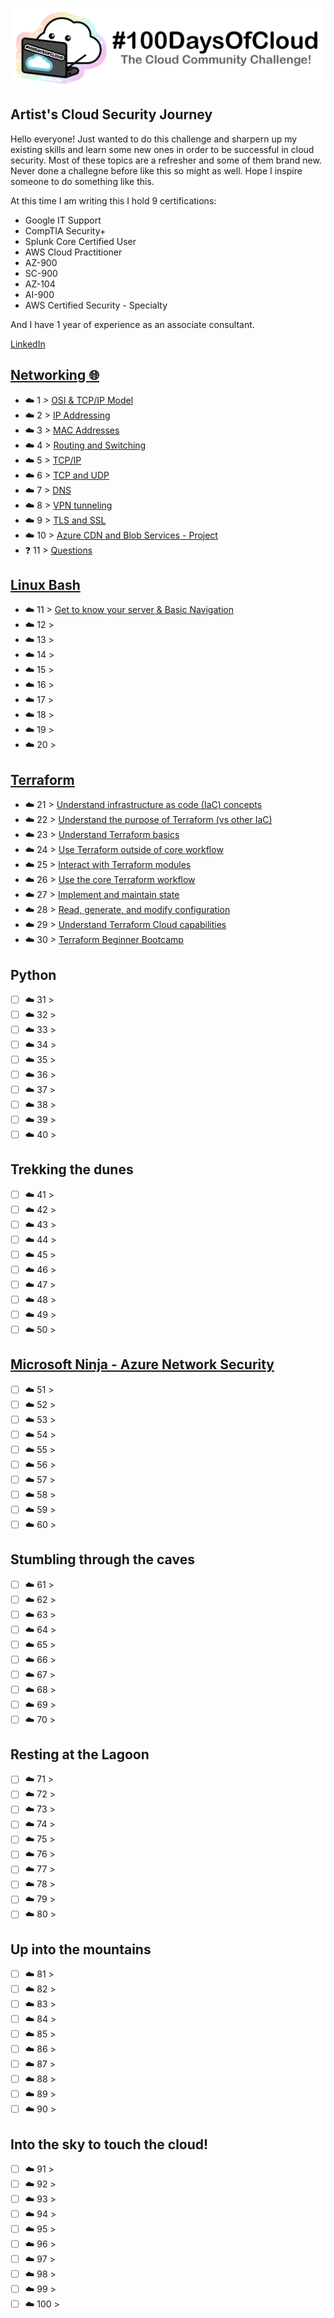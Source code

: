 <p align="center">
  <img src="banner.png">
</p>

## Artist's Cloud Security Journey

Hello everyone! Just wanted to do this challenge and sharpern up my existing skills and learn some new ones in order to be successful in cloud security. Most of these topics are a refresher and some of them brand new. Never done a challegne before like this so might as well. Hope I inspire someone to do something like this.

At this time I am writing this I hold 9 certifications:

- Google IT Support
- CompTIA Security+
- Splunk Core Certified User
- AWS Cloud Practitioner
- AZ-900
- SC-900
- AZ-104
- AI-900
- AWS Certified Security - Specialty

And I have 1 year of experience as an associate consultant.

[LinkedIn](https://www.linkedin.com/in/athinat/)

## [Networking :globe_with_meridians:](https://learntocloud.guide/docs/phase1/)

- ☁️ 1 > [OSI & TCP/IP Model](Journey/001/Readme.md)
- ☁️ 2 > [IP Addressing](Journey/002/Readme.md)
- ☁️ 3 > [MAC Addresses](Journey/003/Readme.md)
- ☁️ 4 > [Routing and Switching](Journey/004/Readme.md)
- ☁️ 5 > [TCP/IP](Journey/005/Readme.md)
- ☁️ 6 > [TCP and UDP](Journey/006/Readme.md)
- ☁️ 7 > [DNS](Journey/007/Readme.md)
- ☁️ 8 > [VPN tunneling](Journey/008/Readme.md)
- ☁️ 9 > [TLS and SSL](Journey/009/Readme.md)
- ☁️ 10 > [Azure CDN and Blob Services - Project](Journey/010/Readme.md)
- :question: 11 > [Questions](https://github.com/ArtistYay/CloudSecurityJourney/blob/main/Journey/Questions/README.md)

## [Linux Bash](https://linuxupskillchallenge.org/)

- ☁️ 11 > [Get to know your server & Basic Navigation](Journey/011/Readme.md)
- ☁️ 12 > [](Journey/012/Readme.md)
- ☁️ 13 > [](Journey/013/Readme.md)
- ☁️ 14 > [](Journey/014/Readme.md)
- ☁️ 15 > [](Journey/015/Readme.md)
- ☁️ 16 > [](Journey/016/Readme.md)
- ☁️ 17 > [](Journey/017/Readme.md)
- ☁️ 18 > [](Journey/018/Readme.md)
- ☁️ 19 > [](Journey/019/Readme.md)
- ☁️ 20 > [](Journey/020/Readme.md)

## [Terraform](https://youtu.be/SPcwo0Gq9T8?si=f17jpr2Xi8dgQNBJ)

- ☁️ 21 > [Understand infrastructure as code (IaC) concepts](Journey/021/Readme.md)
- ☁️ 22 > [Understand the purpose of Terraform (vs other IaC)](Journey/022/Readme.md)
- ☁️ 23 > [Understand Terraform basics](Journey/023/Readme.md)
- ☁️ 24 > [Use Terraform outside of core workflow](Journey/024/Readme.md)
- ☁️ 25 > [Interact with Terraform modules](Journey/025/Readme.md)
- ☁️ 26 > [Use the core Terraform workflow](Journey/026/Readme.md)
- ☁️ 27 > [Implement and maintain state](Journey/027/Readme.md)
- ☁️ 28 > [Read, generate, and modify configuration](Journey/028/Readme.md)
- ☁️ 29 > [Understand Terraform Cloud capabilities](Journey/029/Readme.md)
- ☁️ 30 > [Terraform Beginner Bootcamp](Journey/030/Readme.md)

## Python

- [ ] ☁️ 31 > [](Journey/031/Readme.md)
- [ ] ☁️ 32 > [](Journey/032/Readme.md)
- [ ] ☁️ 33 > [](Journey/033/Readme.md)
- [ ] ☁️ 34 > [](Journey/034/Readme.md)
- [ ] ☁️ 35 > [](Journey/035/Readme.md)
- [ ] ☁️ 36 > [](Journey/036/Readme.md)
- [ ] ☁️ 37 > [](Journey/037/Readme.md)
- [ ] ☁️ 38 > [](Journey/038/Readme.md)
- [ ] ☁️ 39 > [](Journey/039/Readme.md)
- [ ] ☁️ 40 > [](Journey/040/Readme.md)

## Trekking the dunes

- [ ] ☁️ 41 > [](Journey/041/Readme.md)
- [ ] ☁️ 42 > [](Journey/042/Readme.md)
- [ ] ☁️ 43 > [](Journey/043/Readme.md)
- [ ] ☁️ 44 > [](Journey/044/Readme.md)
- [ ] ☁️ 45 > [](Journey/045/Readme.md)
- [ ] ☁️ 46 > [](Journey/046/Readme.md)
- [ ] ☁️ 47 > [](Journey/047/Readme.md)
- [ ] ☁️ 48 > [](Journey/048/Readme.md)
- [ ] ☁️ 49 > [](Journey/049/Readme.md)
- [ ] ☁️ 50 > [](Journey/050/Readme.md)

## [Microsoft Ninja - Azure Network Security](https://techcommunity.microsoft.com/t5/azure-network-security-blog/azure-network-security-ninja-training/ba-p/2356101)

- [ ] ☁️ 51 > [](Journey/051/Readme.md)
- [ ] ☁️ 52 > [](Journey/052/Readme.md)
- [ ] ☁️ 53 > [](Journey/053/Readme.md)
- [ ] ☁️ 54 > [](Journey/054/Readme.md)
- [ ] ☁️ 55 > [](Journey/055/Readme.md)
- [ ] ☁️ 56 > [](Journey/056/Readme.md)
- [ ] ☁️ 57 > [](Journey/057/Readme.md)
- [ ] ☁️ 58 > [](Journey/058/Readme.md)
- [ ] ☁️ 59 > [](Journey/059/Readme.md)
- [ ] ☁️ 60 > [](Journey/060/Readme.md)

## Stumbling through the caves

- [ ] ☁️ 61 > [](Journey/061/Readme.md)
- [ ] ☁️ 62 > [](Journey/062/Readme.md)
- [ ] ☁️ 63 > [](Journey/063/Readme.md)
- [ ] ☁️ 64 > [](Journey/064/Readme.md)
- [ ] ☁️ 65 > [](Journey/065/Readme.md)
- [ ] ☁️ 66 > [](Journey/066/Readme.md)
- [ ] ☁️ 67 > [](Journey/067/Readme.md)
- [ ] ☁️ 68 > [](Journey/068/Readme.md)
- [ ] ☁️ 69 > [](Journey/069/Readme.md)
- [ ] ☁️ 70 > [](Journey/070/Readme.md)

## Resting at the Lagoon

- [ ] ☁️ 71 > [](Journey/071/Readme.md)
- [ ] ☁️ 72 > [](Journey/072/Readme.md)
- [ ] ☁️ 73 > [](Journey/073/Readme.md)
- [ ] ☁️ 74 > [](Journey/074/Readme.md)
- [ ] ☁️ 75 > [](Journey/075/Readme.md)
- [ ] ☁️ 76 > [](Journey/076/Readme.md)
- [ ] ☁️ 77 > [](Journey/077/Readme.md)
- [ ] ☁️ 78 > [](Journey/078/Readme.md)
- [ ] ☁️ 79 > [](Journey/079/Readme.md)
- [ ] ☁️ 80 > [](Journey/080/Readme.md)

## Up into the mountains

- [ ] ☁️ 81 > [](Journey/081/Readme.md)
- [ ] ☁️ 82 > [](Journey/082/Readme.md)
- [ ] ☁️ 83 > [](Journey/083/Readme.md)
- [ ] ☁️ 84 > [](Journey/084/Readme.md)
- [ ] ☁️ 85 > [](Journey/085/Readme.md)
- [ ] ☁️ 86 > [](Journey/086/Readme.md)
- [ ] ☁️ 87 > [](Journey/087/Readme.md)
- [ ] ☁️ 88 > [](Journey/088/Readme.md)
- [ ] ☁️ 89 > [](Journey/089/Readme.md)
- [ ] ☁️ 90 > [](Journey/090/Readme.md)

## Into the sky to touch the cloud!

- [ ] ☁️ 91 > [](Journey/091/Readme.md)
- [ ] ☁️ 92 > [](Journey/092/Readme.md)
- [ ] ☁️ 93 > [](Journey/093/Readme.md)
- [ ] ☁️ 94 > [](Journey/094/Readme.md)
- [ ] ☁️ 95 > [](Journey/095/Readme.md)
- [ ] ☁️ 96 > [](Journey/096/Readme.md)
- [ ] ☁️ 97 > [](Journey/097/Readme.md)
- [ ] ☁️ 98 > [](Journey/098/Readme.md)
- [ ] ☁️ 99 > [](Journey/099/Readme.md)
- [ ] ☁️ 100 > [](Journey/100/Readme.md)
